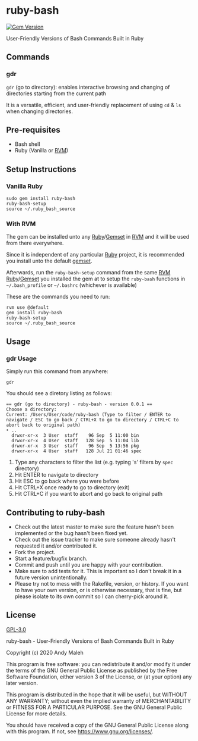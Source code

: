 # ruby-bash
[![Gem Version](https://badge.fury.io/rb/ruby-bash.svg)](https://badge.fury.io/rb/ruby-bash)

User-Friendly Versions of Bash Commands Built in Ruby

## Commands

### gdr

`gdr` (go to directory): enables interactive browsing and changing of directories starting from the current path

It is a versatile, efficient, and user-friendly replacement of using `cd` & `ls` when changing directories.

## Pre-requisites

- Bash shell
- Ruby (Vanilla or [RVM](https://rvm.io))

## Setup Instructions

### Vanilla Ruby

```
sudo gem install ruby-bash
ruby-bash-setup
source ~/.ruby_bash_source
```

### With RVM

The gem can be installed unto any [Ruby](https://rvm.io/rubies/installing)/[Gemset](https://rvm.io/gemsets/basics) in [RVM](https://rvm.io) and it will be used from there everywhere. 

Since it is independent of any particular [Ruby](https://www.ruby-lang.org/en/) project, it is recommended you install unto the default [gemset](https://rvm.io/gemsets/basics).

Afterwards, run the `ruby-bash-setup` command from the same [RVM](https://rvm.io) [Ruby](https://rvm.io/rubies/installing)/[Gemset](https://rvm.io/gemsets/basics) you installed the gem at to setup the `ruby-bash` functions in `~/.bash_profile` or `~/.bashrc` (whichever is available)

These are the commands you need to run:

```
rvm use @default
gem install ruby-bash
ruby-bash-setup
source ~/.ruby_bash_source
```

## Usage

### gdr Usage

Simply run this command from anywhere:

```
gdr
```

You should see a diretory listing as follows:

```
== gdr (go to directory) - ruby-bash - version 0.0.1 ==
Choose a directory:  
Current: /Users/User/code/ruby-bash (Type to filter / ENTER to navigate / ESC to go back / CTRL+X to go to directory / CTRL+C to abort back to original path)
‣ ..
  drwxr-xr-x  3 User  staff    96 Sep  5 11:00 bin
  drwxr-xr-x  4 User  staff   128 Sep  5 11:04 lib
  drwxr-xr-x  3 User  staff    96 Sep  5 13:56 pkg
  drwxr-xr-x  4 User  staff   128 Jul 21 01:46 spec
```

1. Type any characters to filter the list (e.g. typing 's' filters by `spec` directory)
2. Hit ENTER to navigate to directory
3. Hit ESC to go back where you were before
4. Hit CTRL+X once ready to go to directory (exit)
5. Hit CTRL+C if you want to abort and go back to original path

## Contributing to ruby-bash

-   Check out the latest master to make sure the feature hasn't been
    implemented or the bug hasn't been fixed yet.
-   Check out the issue tracker to make sure someone already hasn't
    requested it and/or contributed it.
-   Fork the project.
-   Start a feature/bugfix branch.
-   Commit and push until you are happy with your contribution.
-   Make sure to add tests for it. This is important so I don't break it
    in a future version unintentionally.
-   Please try not to mess with the Rakefile, version, or history. If
    you want to have your own version, or is otherwise necessary, that
    is fine, but please isolate to its own commit so I can cherry-pick
    around it.

## License

[GPL-3.0](LICENSE.md)

ruby-bash - User-Friendly Versions of Bash Commands Built in Ruby

Copyright (c) 2020 Andy Maleh

This program is free software: you can redistribute it and/or modify
it under the terms of the GNU General Public License as published by
the Free Software Foundation, either version 3 of the License, or
(at your option) any later version.

This program is distributed in the hope that it will be useful,
but WITHOUT ANY WARRANTY; without even the implied warranty of
MERCHANTABILITY or FITNESS FOR A PARTICULAR PURPOSE.  See the
GNU General Public License for more details.

You should have received a copy of the GNU General Public License
along with this program.  If not, see <https://www.gnu.org/licenses/>.
